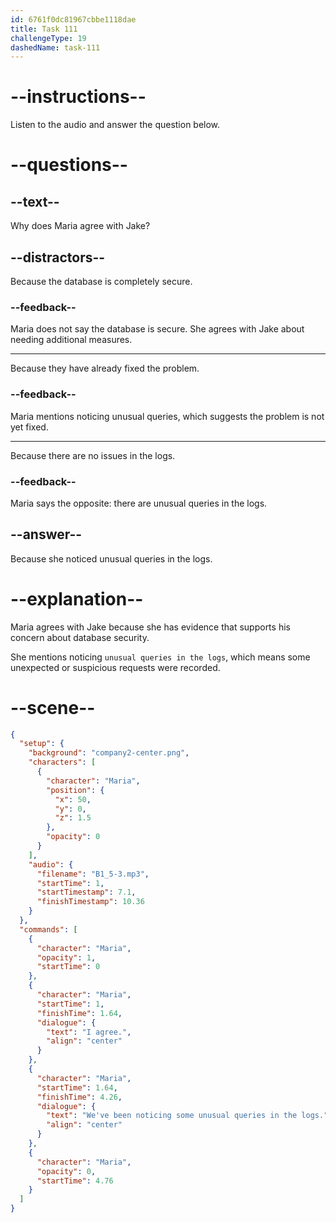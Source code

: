 ```yaml
---
id: 6761f0dc81967cbbe1118dae
title: Task 111
challengeType: 19
dashedName: task-111
---
```

<!-- (audio) Maria: I agree. We've been noticing some unusual queries in the logs. -->

# --instructions--

Listen to the audio and answer the question below.

# --questions--

## --text--

Why does Maria agree with Jake?

## --distractors--

Because the database is completely secure.

### --feedback--

Maria does not say the database is secure. She agrees with Jake about needing additional measures.

---

Because they have already fixed the problem.

### --feedback--

Maria mentions noticing unusual queries, which suggests the problem is not yet fixed.

---

Because there are no issues in the logs.

### --feedback--

Maria says the opposite: there are unusual queries in the logs.

## --answer--

Because she noticed unusual queries in the logs.

# --explanation--

Maria agrees with Jake because she has evidence that supports his concern about database security.

She mentions noticing `unusual queries in the logs`, which means some unexpected or suspicious requests were recorded.

# --scene--

```json
{
  "setup": {
    "background": "company2-center.png",
    "characters": [
      {
        "character": "Maria",
        "position": {
          "x": 50,
          "y": 0,
          "z": 1.5
        },
        "opacity": 0
      }
    ],
    "audio": {
      "filename": "B1_5-3.mp3",
      "startTime": 1,
      "startTimestamp": 7.1,
      "finishTimestamp": 10.36
    }
  },
  "commands": [
    {
      "character": "Maria",
      "opacity": 1,
      "startTime": 0
    },
    {
      "character": "Maria",
      "startTime": 1,
      "finishTime": 1.64,
      "dialogue": {
        "text": "I agree.",
        "align": "center"
      }
    },
    {
      "character": "Maria",
      "startTime": 1.64,
      "finishTime": 4.26,
      "dialogue": {
        "text": "We've been noticing some unusual queries in the logs.",
        "align": "center"
      }
    },
    {
      "character": "Maria",
      "opacity": 0,
      "startTime": 4.76
    }
  ]
}
```

